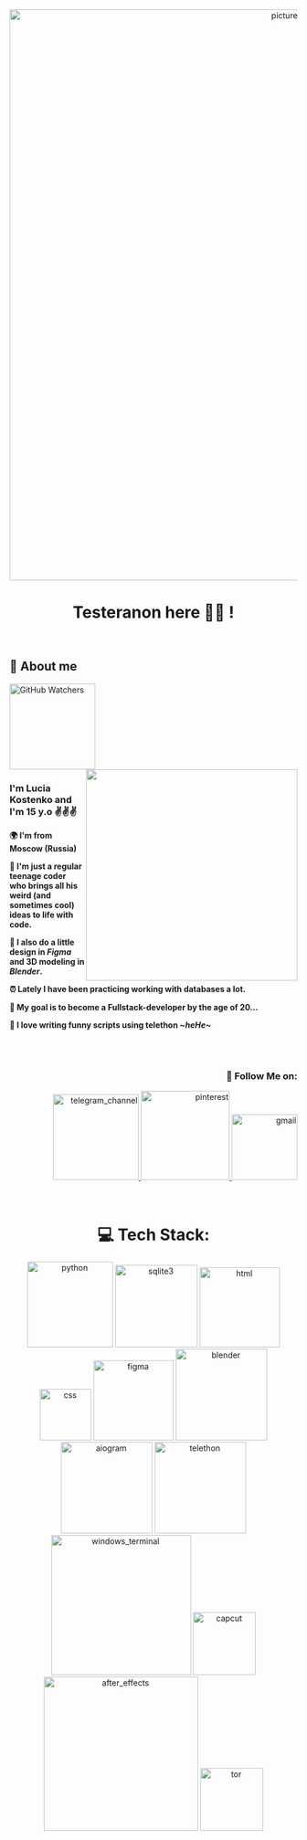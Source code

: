 
<div align="center">
  <img src="https://github.com/user-attachments/assets/ae051d52-5198-4e3e-b660-63be6497c4a8" width="1000" alt="picture_header">

  <h1>Testeranon here 💋👾 !</h1><br />
</div>

<div>
  <h2>💫 About me</h2>
  <img src="https://img.shields.io/github/watchers/testeranonim/testeranonim?style=for-the-badge" width="150" alt="GitHub Watchers">
  <br />
  <img align="right" width="370" src="https://github.com/user-attachments/assets/4057e992-ac42-4b54-9e09-3e856cd71887"/>
  
  <h3>I'm Lucia Kostenko and I'm 15 y.o ✌️✌️✌️</h3>
  <p><b>🌍 I'm from Moscow (Russia)</b></p>
  <p><b>🌹 I'm just a regular teenage coder who brings all his weird (and sometimes cool) ideas to life with code.</b></p>
  <p><b>🌙 I also do a little design in <i>Figma</i> and 3D modeling in <i>Blender</i>.</b></p>
  <p><b>⏰ Lately I have been practicing working with databases a lot.</b></p>
  <p><b>🎯 My goal is to become a Fullstack-developer by the age of 20...</b></p>
  <p><b>🍓 I love writing funny scripts using telethon ~<i>heHe</i>~</b></p>
  <br />
  <br />
  <div align="right">
    <h3>🌟 Follow Me on:</h3>
    <a href="https://t.me/testeranonim">  
      <img src="https://img.shields.io/badge/Telegram-2CA5E0?style=for-the-badge&logo=telegram&logoColor=white" width="150" alt="telegram_channel"/>  
    </a>  
    <a href="https://pin.it/1DtUqxD5B">
      <img src="https://img.shields.io/badge/Pinterest-BD081C?style=for-the-badge&logo=Pinterest&logoColor=white" width="155.5" alt="pinterest"/>
    </a>
    <a href="mailto:lankos10770910@gmail.com">
      <img src="https://img.shields.io/badge/Gmail-D14836?style=for-the-badge&logo=gmail&logoColor=white" width="114.8" alt="gmail"/>
    </a>
  </div>
  <br />
  <br />
</div>

<div align="center">
  <h1>💻 Tech Stack:</h1>
  <img src="https://img.shields.io/badge/Python-3776AB?style=for-the-badge&logo=python&logoColor=white" width="150" alt="python"/>
  <img src="https://img.shields.io/badge/SQLite-07405E?style=for-the-badge&logo=sqlite&logoColor=white" width="144" alt="sqlite3"/>
  <img src="https://img.shields.io/badge/HTML5-E34F26?style=for-the-badge&logo=html5&logoColor=white" width="140" alt="html"/>
  <img src="https://img.shields.io/badge/CSS3-1572B6?style=for-the-badge&logo=css3&logoColor=white" width="90" alt="css"/>
  <img src="https://img.shields.io/badge/Figma-F24E1E?style=for-the-badge&logo=figma&logoColor=white" width="140" alt="figma"/>
  <img src="https://img.shields.io/badge/Blender-%23F5792A.svg?style=for-the-badge&logo=blender&logoColor=white" width="160" alt="blender"/>
  <img src="https://img.shields.io/badge/aiogram-2CA5E0?style=for-the-badge&logo=telegram&logoColor=white" width="160" alt="aiogram"/>
  <img src="https://img.shields.io/badge/Telethon-0088CC?style=for-the-badge&logo=telegram&logoColor=white" width="160" alt="telethon"/>
  <img src="https://img.shields.io/badge/Windows_Terminal-4D4D4D?style=for-the-badge&logo=windows-terminal&logoColor=white" width="245" alt="windows_terminal"/>
  <img src="https://img.shields.io/badge/CapCut-FF0055?style=for-the-badge&logo=capcut&logoColor=white" width="110" alt="capcut"/>
  <img src="https://img.shields.io/badge/Adobe_After_Effects-9999FF?style=for-the-badge&logo=adobeaftereffects&logoColor=white" width="270" alt="after_effects"/>
  <img src="https://img.shields.io/badge/Tor-7D4698?style=for-the-badge&logo=torproject&logoColor=white" width="110" alt="tor"/>

</div>
